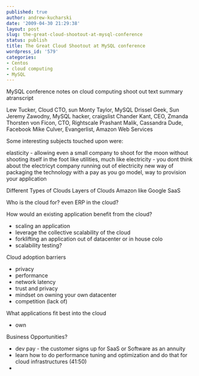 ```yaml
---
published: true
author: andrew-kucharski
date: '2009-04-30 21:29:38'
layout: post
slug: the-great-cloud-shootout-at-mysql-conference
status: publish
title: The Great Cloud Shootout at MySQL conference
wordpress_id: '579'
categories:
- Centos
- cloud computing
- MySQL
---
```




MySQL conference notes on cloud computing shoot out text summary atranscript

Lew Tucker, Cloud CTO, sun
Monty Taylor, MySQL Drissel Geek, Sun
Jeremy Zawodny, MySQL hacker, craigslist
Chander Kant, CEO, Zmanda
Thorsten von Ficon, CTO, Rightscale
Prashant Malik, Cassandra Dude, Facebook
Mike Culver, Evangerlist, Amazon Web Services

Some interesting subjects touched upon were:

elasticity - allowing even a small company to shoot for the moon without shooting itself in the foot
like utilities, much like electricity - you dont think about the electricyt company running out of electricity
new way of packaging the technology with a pay as you go model, way to provision your application

Different Types of Clouds
Layers of Clouds
Amazon like
Google
SaaS

Who is the cloud for?
even ERP in the cloud?

How would an existing application benefit from the cloud?
- scaling an application
- leverage the collective scalability of the cloud
- forklifting an application out of datacenter or in house colo
- scalability testing?

Cloud adoption barriers
- privacy
- performance
- network latency
- trust and privacy
- mindset on owning your own datacenter
- competition (lack of)

What applications fit best into the cloud
- own

Business Opportunities?
- dev pay - the customer signs up for SaaS or Software as an annuity
- learn how to do performance tuning and optimization and do that for cloud infrastructures (41:50)
-
